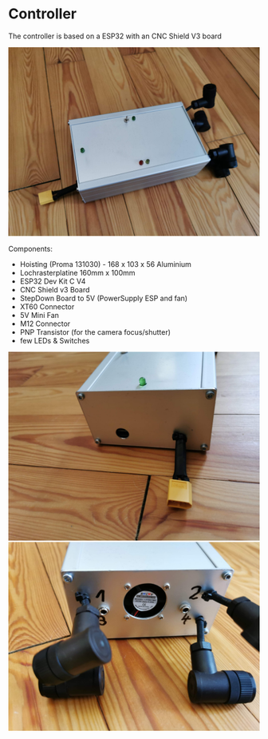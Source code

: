 # Controller
The controller is based on a ESP32 with an CNC Shield V3 board

![alt text](https://github.com/JoJ123/Camera-Motion-Slider/blob/master/Hardware/Controller/images/Controller1.jpg?raw=true)

Components:
- Hoisting (Proma 131030) - 168 x 103 x 56 Aluminium
- Lochrasterplatine 160mm x 100mm 
- ESP32 Dev Kit C V4
- CNC Shield v3 Board
- StepDown Board to 5V (PowerSupply ESP and fan)
- XT60 Connector
- 5V Mini Fan
- M12 Connector
- PNP Transistor (for the camera focus/shutter)
- few LEDs & Switches

![alt text](https://github.com/JoJ123/Camera-Motion-Slider/blob/master/Hardware/Controller/images/Controller2.jpg?raw=true)
![alt text](https://github.com/JoJ123/Camera-Motion-Slider/blob/master/Hardware/Controller/images/Controller3.jpg?raw=true)